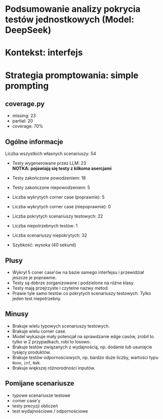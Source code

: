 # Podsumowanie analizy pokrycia testów jednostkowych (Model: DeepSeek)
# Kontekst: interfejs
# Strategia promptowania: simple prompting

## coverage.py
- missing: 23
- partial: 20
- coverage: 70%

## Ogólne informacje

Liczba wszystkich własnych scenariuszy: 54

- Testy wygenerowane przez LLM: 23
<br/> <strong>NOTKA: pojawiają się testy z kilkoma asercjami</strong>
- Testy zakończone powodzeniem: 18
- Testy zakończone niepowodzeniem: 5


- Liczba wykrytych corner case (poprawnie): 5
- Liczba wykrytych corner case (niepoprawnie): 0


- Liczba pokrytych scenariuszy testowych: 22
- Liczba niepotrzebnych testów: 1
- Liczba scenariuszy niepokrytych: 32
- Szybkość: wysoka (40 sekund)

## Plusy

- Wykrył 5 coner case'ów na bazie samego interfejsu i przewidział jeszcze je poprawnie.
- Testy są dobrze zorganizowane i podzielone na różne klasy.
- Testy mają przejrzyste i czytelne nazwy metod.
- Prawie tyle samo testów co pokrytych scenariuszy testowych. Tylko jeden test niepotrzebny.

## Minusy

- Brakuje wielu typowych scenariuszy testowych.
- Brakuje wielu corner case.
- Model wykazuje mały potencjał na sprawdzanie edge casów, zrobił to tylko w 2 przypadkach, robi to losowo.
- Brakuje testów związanych z wydajnością, np. dodanie lub usunięcie tysięcy produktów.
- Brakuje testów odpornościowych, np. bardzo duże liczby, wartości typu `None`, `inf`, `NaN`.
- Brakuje większej różnorodności inputów.

## Pomijane scenariusze

- typowe scenariusze testowe
- corner case'y
- testy precyzji obliczeń
- test wydajnościowe / odpornościowe

